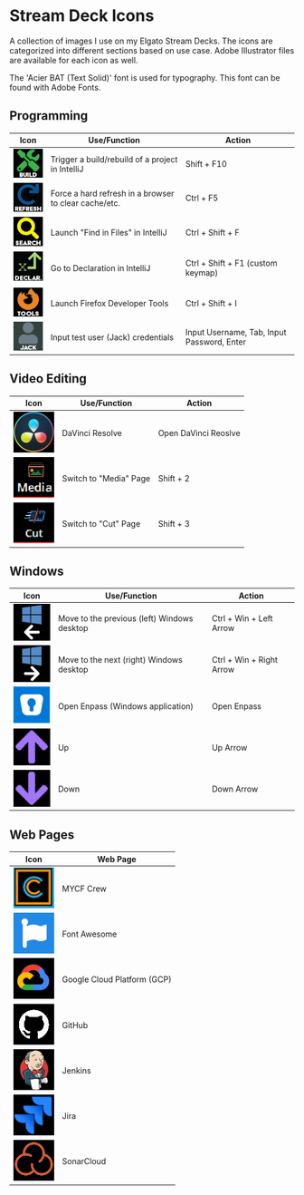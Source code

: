 # Stream Deck Icons
A collection of images I use on my Elgato Stream Decks. The icons are categorized into different sections based on use case. Adobe Illustrator files are available for each icon as well.

The 'Acier BAT (Text Solid)' font is used for typography. This font can be found with Adobe Fonts.

## Programming
| Icon | Use/Function | Action |
| ---- | ------------ | ------ |
| ![build.png](/programming/build.png) | Trigger a build/rebuild of a project in IntelliJ | Shift + F10 |
| ![refresh.png](/programming/refresh.png) | Force a hard refresh in a browser to clear cache/etc. | Ctrl + F5 |
| ![search.png](/programming/search.png) | Launch "Find in Files" in IntelliJ | Ctrl + Shift + F |
| ![declaration.png](/programming/declaration.png) | Go to Declaration in IntelliJ | Ctrl + Shift + F1 (custom keymap) |
| ![firefox-tools.png](/programming/firefox-tools.png) | Launch Firefox Developer Tools | Ctrl + Shift + I |
| ![jack.png](/programming/jack.png) | Input test user (Jack) credentials | Input Username, Tab, Input Password, Enter |

## Video Editing
| Icon | Use/Function | Action |
| ---- | ------------ | ------ |
| ![resolve.png](/video-editing/resolve.png) | DaVinci Resolve | Open DaVinci Reoslve |
| ![media.png](/video-editing/media.png) | Switch to "Media" Page | Shift + 2 |
| ![cut.png](/video-editing/cut.png) | Switch to "Cut" Page | Shift + 3 |

## Windows
| Icon | Use/Function | Action |
| ---- | ------------ | ------ |
| ![windows-left.png](/windows/windows-left.png) | Move to the previous (left) Windows desktop | Ctrl + Win + Left Arrow |
| ![windows-right.png](/windows/windows-right.png) | Move to the next (right) Windows desktop | Ctrl + Win + Right Arrow |
| ![enpass.png](/windows/enpass.png) | Open Enpass (Windows application) | Open Enpass |
| ![up.png](/windows/up.png) | Up | Up Arrow |
| ![down.png](/windows/down.png) | Down | Down Arrow |

## Web Pages
| Icon | Web Page |
| ---- | -------- |
| ![crew.png](/webpages/crew.png) | MYCF Crew |
| ![font-awesome.png](/webpages/font-awesome.png) | Font Awesome |
| ![gcp.png](/webpages/gcp.png) | Google Cloud Platform (GCP) |
| ![github.png](/webpages/github.png) | GitHub |
| ![jenkins.png](/webpages/jenkins.png) | Jenkins |
| ![jira.png](/webpages/jira.png) | Jira |
| ![sonarcloud.png](/webpages/sonarcloud.png) | SonarCloud |
